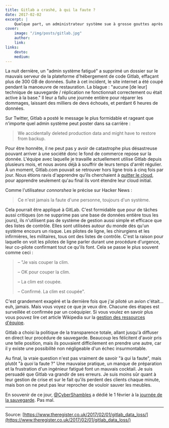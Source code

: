 ```yaml
---
title: Gitlab a crashé, à qui la faute ?
date: 2017-02-02
excerpt: |
    Quelque part, un administrateur système sue à grosse gouttes après avoir détruit une grosse partie des données de production de GitLab. Mais est-il vraiment responsable ?
cover:
    image: "/img/posts/gitlab.jpg"
    author:
    link:
links:
    devto:
    medium:
---
```

La nuit dernière, un "admin système fatigué" a supprimé un dossier sur le mauvais serveur de la plateforme d'hébergement de code Gitlab, effaçant plus de 300 GB de données. Suite à cet incident, le site internet a été coupé pendant la manoeuvre de restauration. La blague : "aucune [de leur] technique de sauvegarde / réplication ne fonctionnait correctement ou était active à la base." Il leur a fallu une journée entière pour réparer les dommages, laissant des milliers de devs échoués, et perdant 6 heures de données.

Sur Twitter, Gitlab a posté le message le plus formidable et rageant que n'importe quel admin système peut poster dans sa carrière :

> We accidentally deleted production data and might have to restore from backup.

Pour être honnête, il ne peut pas y avoir de catastrophe plus désastreuse pouvant arriver à une société donc le fond de commerce repose sur la donnée. L'équipe avec laquelle je travaille actuellement utilise Gitlab depuis plusieurs mois, et nous avons déjà à souffrir de leurs temps d'arrêt régulier. À un moment, Gitlab.com pouvait se retrouver hors ligne trois à cinq fois par jour. Nous étions ravis d'apprendre qu'ils cherchaient à [quitter le cloud](https://about.gitlab.com/2016/12/11/proposed-server-purchase-for-gitlab-com/), pour apprendre seulement qu'au final ils vont étendre leur cloud initial.

Comme l'utilisateur *connorshea* le précise sur Hacker News :

> Ce n'est jamais la faute d'une personne, toujours d'un système.

Cela pourrait être appliqué à GitLab. C'est formidable que pour de tâches aussi critiques (on ne supprime pas une base de données entière tous les jours), ils n'utilisent pas de système de gestion aussi simple et efficace que des listes de contrôle. Elles sont utilisées autour du monde dès qu'un système encours un risque. Les pilotes de ligne, les chirurgiens et les infirmières, les militaires, tous ont des listes de contrôle. C'est la raison pour laquelle on voit les pilotes de ligne parler durant une procédure d'urgence, leur co-pilote confirmant tout ce qu'ils font. Cela se passe le plus souvent comme ceci :

> – "Je vais couper la clim.
>
> – OK pour couper la clim.
>
> – La clim est coupée.
>
> – Confirmé. La clim est coupée".

C'est grandement exagéré et la dernière fois que j'ai piloté un avion c'était... euh, jamais. Mais vous voyez ce que je veux dire. Chacune des étapes est surveillée et confirmée par un coéquipier. Si vous voulez en savoir plus vous pouvez lire cet article Wikipedia sur la [gestion des ressources d'équipe](https://en.wikipedia.org/wiki/Crew_resource_management).

Gitlab a choisi la politique de la transparence totale, allant jusqu'à diffuser en direct leur procédure de sauvegarde. Beaucoup les félicitent d'avoir pris une telle position, mais ils pouvaient difficilement en prendre une autre, car il y existe une possibilité non  négligeable d'un échec insurmontable.

Au final, la vraie question n'est pas vraiment de savoir "à *qui* la faute", mais plutôt "à *quoi* la faute ?" Une mauvaise pratique, un manque de préparation et la frustration d'un ingénieur fatigué font un mauvais cocktail. Je suis persuadé que Gitlab va grandir de ses erreurs. Je suis moins sûr quant à leur gestion de crise et sur le fait qu'ils perdent des clients chaque minute, mais bon on ne peut pas leur reprocher de vouloir sauver les meubles.

En souvenir de ce jour, [@CyberShambles](https://twitter.com/CyberShambles) a dédié le 1 février à la [journée de la sauvegarde](http://checkyourbackups.work/). Pas mal.

---
Source: [https://www.theregister.co.uk/2017/02/01/gitlab_data_loss/](https://www.theregister.co.uk/2017/02/01/gitlab_data_loss/)
